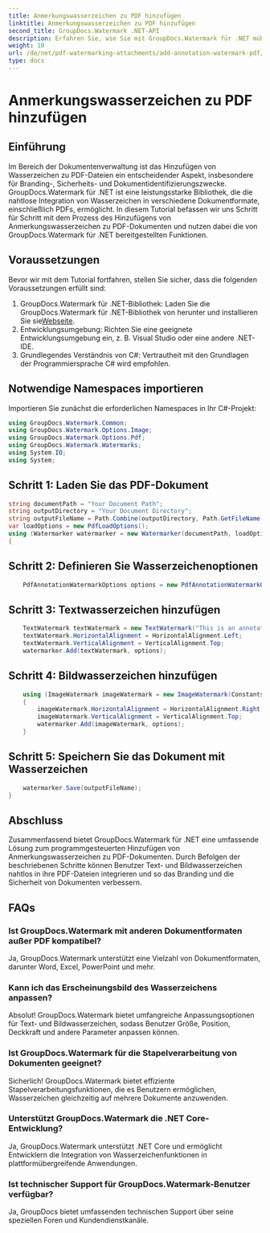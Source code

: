 ```yaml
---
title: Anmerkungswasserzeichen zu PDF hinzufügen
linktitle: Anmerkungswasserzeichen zu PDF hinzufügen
second_title: GroupDocs.Watermark .NET-API
description: Erfahren Sie, wie Sie mit GroupDocs.Watermark für .NET mühelos Anmerkungswasserzeichen zu PDF-Dokumenten hinzufügen. Verbessern Sie ganz einfach das Branding und die Sicherheit von Dokumenten.
weight: 10
url: /de/net/pdf-watermarking-attachments/add-annotation-watermark-pdf/
type: docs
---
```

# Anmerkungswasserzeichen zu PDF hinzufügen

## Einführung
Im Bereich der Dokumentenverwaltung ist das Hinzufügen von Wasserzeichen zu PDF-Dateien ein entscheidender Aspekt, insbesondere für Branding-, Sicherheits- und Dokumentidentifizierungszwecke. GroupDocs.Watermark für .NET ist eine leistungsstarke Bibliothek, die die nahtlose Integration von Wasserzeichen in verschiedene Dokumentformate, einschließlich PDFs, ermöglicht. In diesem Tutorial befassen wir uns Schritt für Schritt mit dem Prozess des Hinzufügens von Anmerkungswasserzeichen zu PDF-Dokumenten und nutzen dabei die von GroupDocs.Watermark für .NET bereitgestellten Funktionen.
## Voraussetzungen
Bevor wir mit dem Tutorial fortfahren, stellen Sie sicher, dass die folgenden Voraussetzungen erfüllt sind:
1.  GroupDocs.Watermark für .NET-Bibliothek: Laden Sie die GroupDocs.Watermark für .NET-Bibliothek von herunter und installieren Sie sie[Webseite](https://releases.groupdocs.com/Watermark/net/).
2. Entwicklungsumgebung: Richten Sie eine geeignete Entwicklungsumgebung ein, z. B. Visual Studio oder eine andere .NET-IDE.
3. Grundlegendes Verständnis von C#: Vertrautheit mit den Grundlagen der Programmiersprache C# wird empfohlen.

## Notwendige Namespaces importieren
Importieren Sie zunächst die erforderlichen Namespaces in Ihr C#-Projekt:
```csharp
using GroupDocs.Watermark.Common;
using GroupDocs.Watermark.Options.Image;
using GroupDocs.Watermark.Options.Pdf;
using GroupDocs.Watermark.Watermarks;
using System.IO;
using System;
```
## Schritt 1: Laden Sie das PDF-Dokument
```csharp
string documentPath = "Your Document Path";
string outputDirectory = "Your Document Directory";
string outputFileName = Path.Combine(outputDirectory, Path.GetFileName(documentPath));
var loadOptions = new PdfLoadOptions();
using (Watermarker watermarker = new Watermarker(documentPath, loadOptions))
{
```
## Schritt 2: Definieren Sie Wasserzeichenoptionen
```csharp
	PdfAnnotationWatermarkOptions options = new PdfAnnotationWatermarkOptions();
```
## Schritt 3: Textwasserzeichen hinzufügen
```csharp
	TextWatermark textWatermark = new TextWatermark("This is an annotation watermark", new Font("Arial", 8));
	textWatermark.HorizontalAlignment = HorizontalAlignment.Left;
	textWatermark.VerticalAlignment = VerticalAlignment.Top;
	watermarker.Add(textWatermark, options);
```
## Schritt 4: Bildwasserzeichen hinzufügen
```csharp
	using (ImageWatermark imageWatermark = new ImageWatermark(Constants.ProtectJpg))
	{
		imageWatermark.HorizontalAlignment = HorizontalAlignment.Right;
		imageWatermark.VerticalAlignment = VerticalAlignment.Top;
		watermarker.Add(imageWatermark, options);
	}
```
## Schritt 5: Speichern Sie das Dokument mit Wasserzeichen
```csharp
	watermarker.Save(outputFileName);
}
```

## Abschluss
Zusammenfassend bietet GroupDocs.Watermark für .NET eine umfassende Lösung zum programmgesteuerten Hinzufügen von Anmerkungswasserzeichen zu PDF-Dokumenten. Durch Befolgen der beschriebenen Schritte können Benutzer Text- und Bildwasserzeichen nahtlos in ihre PDF-Dateien integrieren und so das Branding und die Sicherheit von Dokumenten verbessern.
## FAQs
### Ist GroupDocs.Watermark mit anderen Dokumentformaten außer PDF kompatibel?
Ja, GroupDocs.Watermark unterstützt eine Vielzahl von Dokumentformaten, darunter Word, Excel, PowerPoint und mehr.
### Kann ich das Erscheinungsbild des Wasserzeichens anpassen?
Absolut! GroupDocs.Watermark bietet umfangreiche Anpassungsoptionen für Text- und Bildwasserzeichen, sodass Benutzer Größe, Position, Deckkraft und andere Parameter anpassen können.
### Ist GroupDocs.Watermark für die Stapelverarbeitung von Dokumenten geeignet?
Sicherlich! GroupDocs.Watermark bietet effiziente Stapelverarbeitungsfunktionen, die es Benutzern ermöglichen, Wasserzeichen gleichzeitig auf mehrere Dokumente anzuwenden.
### Unterstützt GroupDocs.Watermark die .NET Core-Entwicklung?
Ja, GroupDocs.Watermark unterstützt .NET Core und ermöglicht Entwicklern die Integration von Wasserzeichenfunktionen in plattformübergreifende Anwendungen.
### Ist technischer Support für GroupDocs.Watermark-Benutzer verfügbar?
Ja, GroupDocs bietet umfassenden technischen Support über seine speziellen Foren und Kundendienstkanäle.